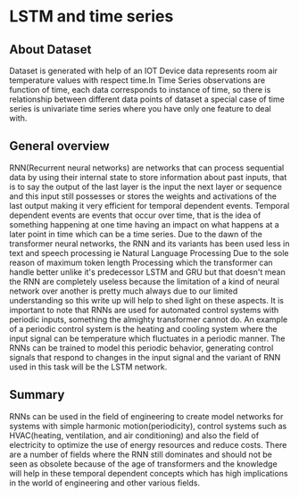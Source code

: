 # LSTM and time series
## About Dataset
Dataset is generated with help of an IOT Device data represents room air temperature values with respect time.In Time Series observations are function of time, each data corresponds to instance of time, so there is relationship between different data points of dataset a special case of time series is univariate time series where you have only one feature to deal with.
## General overview
RNN(Recurrent neural networks) are networks that can process sequential data by using their internal state to store information about past inputs, that is to say the output of the last layer is the input the next layer or sequence and this input still possesses or stores the weights and activations of the last output making it very efficient for temporal dependent events.
Temporal dependent events are events that occur over time, that is the idea of something happening at one time having an impact on what happens at a later point in time which can be a time series.
Due to the dawn of the transformer neural networks, the RNN and its variants has been used less in text and speech processing ie Natural Language Processing Due to the sole reason of maximum token length Processing which the transformer can handle better unlike it's predecessor LSTM and GRU but that doesn't mean the RNN are completely useless because the limitation of a kind of neural network over another is pretty much always due to our limited understanding so this write up will help to shed light on these aspects. It is important to note that RNNs are used for automated control systems with periodic inputs, something the almighty transformer cannot do.
An example of a periodic control system is the heating and cooling system where the input signal can be temperature which fluctuates in a periodic manner. The RNNs can be trained to model this periodic behavior, generating control signals that respond to changes in the input signal and the variant of RNN used in this task will be the LSTM network.
## Summary
RNNs can be used in the field of engineering to create model networks for systems with simple harmonic motion(periodicity), control systems such as HVAC(heating, ventilation, and air conditioning) and also the field of electricity to optimize the use of energy resources and reduce costs. There are a number of fields where the RNN still dominates and should not be seen as obsolete because of the age of transformers and the knowledge will help in these temporal dependent concepts which has high implications in the world of engineering and other various fields.
